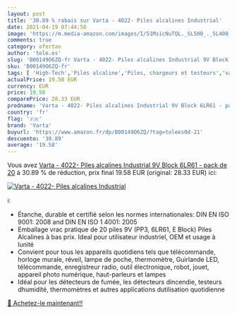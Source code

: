 ```yaml
---
layout: post
title: '30.89 % rabais sur Varta - 4022- Piles alcalines Industrial'
date: 2021-04-19 07:44:58
image: 'https://m.media-amazon.com/images/I/51MsicNuTQL._SL500_._SL400_.jpg'
comments: true
category: ofertas
author: 'tole.es'
slug: 'B00149O6ZQ-fr Varta - 4022- Piles alcalines Industrial 9V Block 6LR61 -...'
sku: 'B00149O6ZQ-fr'
tags: [ 'High-Tech','Piles alcaline','Piles, chargeurs et testeurs','varta', ]
actualPrice: 19.58 EUR
currency: EUR
price: 19.58
comparePrice: 28.33 EUR
prodname: 'Varta - 4022- Piles alcalines Industrial 9V Block 6LR61 - pack de 20'
country: 'fr'
flag: '🇫🇷'
brand: 'Varta'
buyurl: 'https://www.amazon.fr/dp/B00149O6ZQ/?tag=tolees0d-21'
descuento: '30.89'
average: '19.58'
---
```


Vous avez [Varta - 4022- Piles alcalines Industrial 9V Block 6LR61 - pack de 20](https://www.amazon.fr/dp/B00149O6ZQ/?tag=tolees0d-21)  à  30.89 % de réduction, prix final  19.58 EUR (original: 28.33 EUR) ici:

[![Varta - 4022- Piles alcalines Industrial](https://m.media-amazon.com/images/I/51MsicNuTQL._SL500_._SL400_.jpg)](https://www.amazon.fr/dp/B00149O6ZQ/?tag=tolees0d-21)

ℹ️:

- Étanche, durable et certifié selon les normes internationales: DIN EN ISO 9001: 2008 and DIN EN ISO 1 4001: 2005
- Emballage vrac pratique de 20 piles 9V (PP3, 6LR61, E Block) Piles Alcalines à bas prix. Ideal pour utilisateur industriel, OEM et usage à lunité
- Convient pour tous les appareils quotidiens tels que télécommande, horloge murale, réveil, lampe de poche, thermomètre, Guirlande LED, télécommande, enregistreur radio, outil électronique, robot, jouet, appareil photo numérique, haut-parleurs et lampes
- Idéal pour les détecteurs de fumée, les détecteurs dincendie, testeurs dhumidité, thermomètres et autres applications dutilisation quotidienne

[🛒 Achetez-le maintenant!!](https://www.amazon.fr/dp/B00149O6ZQ/?tag=tolees0d-21)
